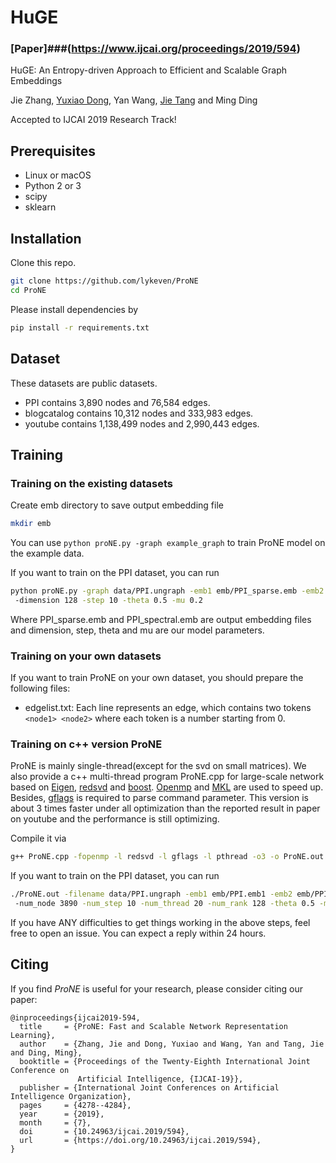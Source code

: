 # HuGE

### [Paper]###(https://www.ijcai.org/proceedings/2019/594)

HuGE: An Entropy-driven Approach to Efficient and Scalable Graph Embeddings

Jie Zhang, [Yuxiao Dong](https://ericdongyx.github.io/), Yan Wang, [Jie Tang](http://keg.cs.tsinghua.edu.cn/jietang/) and Ming Ding

Accepted to IJCAI 2019 Research Track!

## Prerequisites

- Linux or macOS
- Python 2 or 3
- scipy
- sklearn


## Installation

Clone this repo.

```bash
git clone https://github.com/lykeven/ProNE
cd ProNE
```

Please install dependencies by

```bash
pip install -r requirements.txt
```

## Dataset

These datasets are public datasets.

- PPI contains 3,890 nodes and 76,584 edges.
- blogcatalog contains 10,312 nodes and 333,983 edges.
- youtube contains 1,138,499 nodes and 2,990,443 edges.

## Training

### Training on the existing datasets

Create emb directory to save output embedding file
```bash
mkdir emb
```
You can use `python proNE.py -graph example_graph` to train ProNE model on the example data.

If you want to train on the PPI dataset, you can run 

```bash
python proNE.py -graph data/PPI.ungraph -emb1 emb/PPI_sparse.emb -emb2 emb/PPI_spectral.emb
 -dimension 128 -step 10 -theta 0.5 -mu 0.2
```
Where PPI_sparse.emb and PPI_spectral.emb are output embedding files and dimension, step, theta and mu are our model parameters.


### Training on your own datasets

If you want to train ProNE on your own dataset, you should prepare the following files:
- edgelist.txt: Each line represents an edge, which contains two tokens `<node1> <node2>` where each token is a number starting from 0.

### Training on c++ version ProNE
ProNE is mainly single-thread(except for the svd on small matrices). We also provide a c++ multi-thread program ProNE.cpp for large-scale network based on
 [Eigen](http://eigen.tuxfamily.org), [redsvd](https://code.google.com/p/redsvd/) and [boost](https://www.boost.org/). [Openmp](https://www.openmp.org/) and [MKL](https://software.intel.com/en-us/mkl) are used to speed up. Besides, [gflags](https://github.com/gflags/gflags) is required to parse command parameter.
This version is about 3 times faster under all optimization than the reported result in paper on youtube and the performance is still optimizing. 

Compile it via
```bash
g++ ProNE.cpp -fopenmp -l redsvd -l gflags -l pthread -o3 -o ProNE.out
```

If you want to train on the PPI dataset, you can run
```bash
./ProNE.out -filename data/PPI.ungraph -emb1 emb/PPI.emb1 -emb2 emb/PPI.emb2
 -num_node 3890 -num_step 10 -num_thread 20 -num_rank 128 -theta 0.5 -mu 0.2
```


If you have ANY difficulties to get things working in the above steps, feel free to open an issue. You can expect a reply within 24 hours.


## Citing

If you find *ProNE* is useful for your research, please consider citing our paper:

```
@inproceedings{ijcai2019-594,
  title     = {ProNE: Fast and Scalable Network Representation Learning},
  author    = {Zhang, Jie and Dong, Yuxiao and Wang, Yan and Tang, Jie and Ding, Ming},
  booktitle = {Proceedings of the Twenty-Eighth International Joint Conference on
               Artificial Intelligence, {IJCAI-19}},
  publisher = {International Joint Conferences on Artificial Intelligence Organization},             
  pages     = {4278--4284},
  year      = {2019},
  month     = {7},
  doi       = {10.24963/ijcai.2019/594},
  url       = {https://doi.org/10.24963/ijcai.2019/594},
}
```

